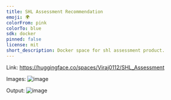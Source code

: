 ```yaml
---
title: SHL Assessment Recommendation
emoji: 🌍
colorFrom: pink
colorTo: blue
sdk: docker
pinned: false
license: mit
short_description: Docker space for shl assessment product.
---
```


Link: https://huggingface.co/spaces/Viraj0112/SHL_Assessment

Images:
![image](https://github.com/user-attachments/assets/dbf8d641-0110-4b51-af11-c88c0589052e)

Output:
![image](https://github.com/user-attachments/assets/b35ea46a-5e95-46d0-9c97-c6cd4df74d58)


